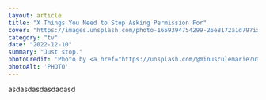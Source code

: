 ```yaml
---
layout: article
title: "X Things You Need to Stop Asking Permission For"
cover: "https://images.unsplash.com/photo-1659394754299-26e8172a1d79?ixlib=rb-1.2.1&ixid=MnwxMjA3fDB8MHxwaG90by1wYWdlfHx8fGVufDB8fHx8&auto=format&fit=crop&w=1287&q=80"
category: "tv"
date: "2022-12-10"
summary: "Just stop."
photoCredit: 'Photo by <a href="https://unsplash.com/@minusculemarie?utm_source=unsplash&utm_medium=referral&utm_content=creditCopyText">Marie-Michèle Bouchard</a> on <a href="https://unsplash.com/@ritaarosemenapz/likes?utm_source=unsplash&utm_medium=referral&utm_content=creditCopyText">Unsplash</a>'
photoAlt: 'PHOTO'
---
```

asdasdasdasdadasd